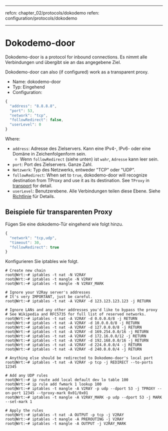 * * *

refcn: chapter_02/protocols/dokodemo refen: configuration/protocols/dokodemo

* * *

# Dokodemo-door

Dokodemo-door is a protocol for inbound connections. Es nimmt alle Verbindungen und übergibt sie an das angegebene Ziel.

Dokodemo-door can also (if configured) work as a transparent proxy.

* Name: dokodemo-door
* Typ: Eingehend
* Configuration:

```javascript
{
  "address": "8.8.8.8",
  "port": 53,
  "network": "tcp",
  "followRedirect": false,
  "userLevel": 0
}
```

Where:

* `address`: Adresse des Zielservers. Kann eine IPv4-, IPv6- oder eine Domäne in Zeichenfolgenform sein. 
  * Wenn `followRedirect` (siehe unten) ist `wahr`, `Adresse` kann leer sein.
* `port`: Port des Zielservers. Ganze Zahl.
* `Netzwerk`: Typ des Netzwerks, entweder "TCP" oder "UDP".
* `followRedirect`: When set to `true`, dokodemo-door will recognize destination from TProxy and use it as its destination. See `TProxy` in [transport](../transport.md) for detail.
* `userLevel`: Benutzerebene. Alle Verbindungen teilen diese Ebene. Siehe [Richtlinie](../policy.md) für Details.

## Beispiele für transparenten Proxy

Fügen Sie eine dokodemo-Tür eingehend wie folgt hinzu.

```javascript
{
  "network": "tcp,udp",
  "timeout": 30,
  "followRedirect": true
}
```

Konfigurieren Sie iptables wie folgt.

```plain
# Create new chain
root@Wrt:~# iptables -t nat -N V2RAY
root@Wrt:~# iptables -t mangle -N V2RAY
root@Wrt:~# iptables -t mangle -N V2RAY_MARK

# Ignore your V2Ray server's addresses
# It's very IMPORTANT, just be careful.
root@Wrt:~# iptables -t nat -A V2RAY -d 123.123.123.123 -j RETURN

# Ignore LANs and any other addresses you'd like to bypass the proxy
# See Wikipedia and RFC5735 for full list of reserved networks.
root@Wrt:~# iptables -t nat -A V2RAY -d 0.0.0.0/8 -j RETURN
root@Wrt:~# iptables -t nat -A V2RAY -d 10.0.0.0/8 -j RETURN
root@Wrt:~# iptables -t nat -A V2RAY -d 127.0.0.0/8 -j RETURN
root@Wrt:~# iptables -t nat -A V2RAY -d 169.254.0.0/16 -j RETURN
root@Wrt:~# iptables -t nat -A V2RAY -d 172.16.0.0/12 -j RETURN
root@Wrt:~# iptables -t nat -A V2RAY -d 192.168.0.0/16 -j RETURN
root@Wrt:~# iptables -t nat -A V2RAY -d 224.0.0.0/4 -j RETURN
root@Wrt:~# iptables -t nat -A V2RAY -d 240.0.0.0/4 -j RETURN

# Anything else should be redirected to Dokodemo-door's local port
root@Wrt:~# iptables -t nat -A V2RAY -p tcp -j REDIRECT --to-ports 12345

# Add any UDP rules
root@Wrt:~# ip route add local default dev lo table 100
root@Wrt:~# ip rule add fwmark 1 lookup 100
root@Wrt:~# iptables -t mangle -A V2RAY -p udp --dport 53 -j TPROXY --on-port 12345 --tproxy-mark 0x01/0x01
root@Wrt:~# iptables -t mangle -A V2RAY_MARK -p udp --dport 53 -j MARK --set-mark 1

# Apply the rules
root@Wrt:~# iptables -t nat -A OUTPUT -p tcp -j V2RAY
root@Wrt:~# iptables -t mangle -A PREROUTING -j V2RAY
root@Wrt:~# iptables -t mangle -A OUTPUT -j V2RAY_MARK
```